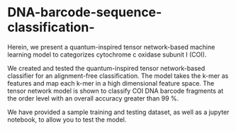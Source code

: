 # DNA-barcode-sequence-classification-
Herein, we present a quantum-inspired tensor network-based machine learning model to categorizes cytochrome c oxidase subunit I (COI).

We created and tested the quantum-inspired tensor network-based classifier for an alignment-free classification. The model takes the k-mer as features and map each k-mer in a high dimensional feature space. The tensor network model is shown to classify COI DNA barcode fragments at the order level with an overall accuracy greater than 99 %. 

We have provided a sample training and testing dataset, as well as a jupyter notebook, to allow you to test the model.

